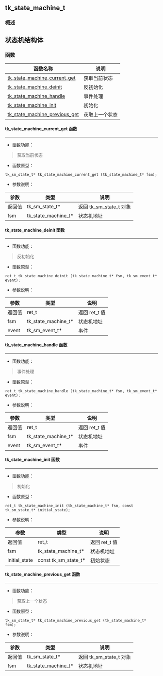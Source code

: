 ## tk\_state\_machine\_t
### 概述
状态机结构体
----------------------------------
### 函数
<p id="tk_state_machine_t_methods">

| 函数名称 | 说明 | 
| -------- | ------------ | 
| <a href="#tk_state_machine_t_tk_state_machine_current_get">tk\_state\_machine\_current\_get</a> | 获取当前状态 |
| <a href="#tk_state_machine_t_tk_state_machine_deinit">tk\_state\_machine\_deinit</a> | 反初始化 |
| <a href="#tk_state_machine_t_tk_state_machine_handle">tk\_state\_machine\_handle</a> | 事件处理 |
| <a href="#tk_state_machine_t_tk_state_machine_init">tk\_state\_machine\_init</a> | 初始化 |
| <a href="#tk_state_machine_t_tk_state_machine_previous_get">tk\_state\_machine\_previous\_get</a> | 获取上一个状态 |
#### tk\_state\_machine\_current\_get 函数
-----------------------

* 函数功能：

> <p id="tk_state_machine_t_tk_state_machine_current_get">获取当前状态

* 函数原型：

```
tk_sm_state_t* tk_state_machine_current_get (tk_state_machine_t* fsm);
```

* 参数说明：

| 参数 | 类型 | 说明 |
| -------- | ----- | --------- |
| 返回值 | tk\_sm\_state\_t* | 返回 tk\_sm\_state\_t 对象 |
| fsm | tk\_state\_machine\_t* | 状态机地址 |
#### tk\_state\_machine\_deinit 函数
-----------------------

* 函数功能：

> <p id="tk_state_machine_t_tk_state_machine_deinit">反初始化

* 函数原型：

```
ret_t tk_state_machine_deinit (tk_state_machine_t* fsm, tk_sm_event_t* event);
```

* 参数说明：

| 参数 | 类型 | 说明 |
| -------- | ----- | --------- |
| 返回值 | ret\_t | 返回 ret\_t 值 |
| fsm | tk\_state\_machine\_t* | 状态机地址 |
| event | tk\_sm\_event\_t* | 事件 |
#### tk\_state\_machine\_handle 函数
-----------------------

* 函数功能：

> <p id="tk_state_machine_t_tk_state_machine_handle">事件处理

* 函数原型：

```
ret_t tk_state_machine_handle (tk_state_machine_t* fsm, tk_sm_event_t* event);
```

* 参数说明：

| 参数 | 类型 | 说明 |
| -------- | ----- | --------- |
| 返回值 | ret\_t | 返回 ret\_t 值 |
| fsm | tk\_state\_machine\_t* | 状态机地址 |
| event | tk\_sm\_event\_t* | 事件 |
#### tk\_state\_machine\_init 函数
-----------------------

* 函数功能：

> <p id="tk_state_machine_t_tk_state_machine_init">初始化

* 函数原型：

```
ret_t tk_state_machine_init (tk_state_machine_t* fsm, const tk_sm_state_t* initial_state);
```

* 参数说明：

| 参数 | 类型 | 说明 |
| -------- | ----- | --------- |
| 返回值 | ret\_t | 返回 ret\_t 值 |
| fsm | tk\_state\_machine\_t* | 状态机地址 |
| initial\_state | const tk\_sm\_state\_t* | 初始状态 |
#### tk\_state\_machine\_previous\_get 函数
-----------------------

* 函数功能：

> <p id="tk_state_machine_t_tk_state_machine_previous_get">获取上一个状态

* 函数原型：

```
tk_sm_state_t* tk_state_machine_previous_get (tk_state_machine_t* fsm);
```

* 参数说明：

| 参数 | 类型 | 说明 |
| -------- | ----- | --------- |
| 返回值 | tk\_sm\_state\_t* | 返回 tk\_sm\_state\_t 对象 |
| fsm | tk\_state\_machine\_t* | 状态机地址 |
